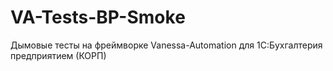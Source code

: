 # VA-Tests-BP-Smoke
Дымовые тесты на фреймворке Vanessa-Automation для 1С:Бухгалтерия предприятием (КОРП)

